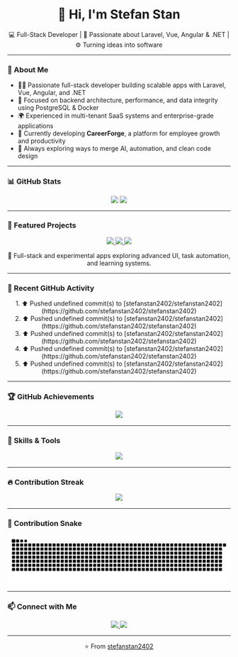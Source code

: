 <h1 align="center">👋 Hi, I'm Stefan Stan</h1>

<p align="center">
  💻 Full-Stack Developer | 🚀 Passionate about Laravel, Vue, Angular & .NET | ⚙️ Turning ideas into software
</p>

---

### 🧠 About Me

- 👨‍💻 Passionate full-stack developer building scalable apps with Laravel, Vue, Angular, and .NET  
- 🧰 Focused on backend architecture, performance, and data integrity using PostgreSQL & Docker  
- 🌍 Experienced in multi-tenant SaaS systems and enterprise-grade applications  
- 🚀 Currently developing **CareerForge**, a platform for employee growth and productivity  
- 🧩 Always exploring ways to merge AI, automation, and clean code design  

---

### 📊 GitHub Stats

<p align="center">
  <img height="180em" src="https://github-readme-stats.vercel.app/api?username=stefanstan2402&show_icons=true&theme=tokyonight&count_private=true" />
  <img height="180em" src="https://github-readme-stats.vercel.app/api/top-langs/?username=stefanstan2402&layout=compact&theme=tokyonight" />
</p>

---

### 🧩 Featured Projects

<p align="center">
  <a href="https://github.com/stefanstan2402/CareerForge">
    <img src="https://img.shields.io/badge/CareerForge-Private_Project-blueviolet?style=for-the-badge&logo=github" />
  </a>
  <a href="https://github.com/stefanstan2402/forum-anunturi">
    <img src="https://img.shields.io/badge/Forum%20Anunturi-Private_Project-blue?style=for-the-badge&logo=github" />
  </a>
  <a href="https://github.com/stefanstan2402/vue-task-manager">
    <img src="https://img.shields.io/badge/Vue%20Task%20Manager-Private_Project-green?style=for-the-badge&logo=vue.js" />
  </a>
</p>

<p align="center">
  🚀 Full-stack and experimental apps exploring advanced UI, task automation, and learning systems.
</p>

---

### 🧠 Recent GitHub Activity

<p align="center">
  <!--RECENT_ACTIVITY:start-->
1. ⬆️ Pushed undefined commit(s) to [stefanstan2402/stefanstan2402](https://github.com/stefanstan2402/stefanstan2402)<br>
2. ⬆️ Pushed undefined commit(s) to [stefanstan2402/stefanstan2402](https://github.com/stefanstan2402/stefanstan2402)<br>
3. ⬆️ Pushed undefined commit(s) to [stefanstan2402/stefanstan2402](https://github.com/stefanstan2402/stefanstan2402)<br>
4. ⬆️ Pushed undefined commit(s) to [stefanstan2402/stefanstan2402](https://github.com/stefanstan2402/stefanstan2402)<br>
5. ⬆️ Pushed undefined commit(s) to [stefanstan2402/stefanstan2402](https://github.com/stefanstan2402/stefanstan2402)<br>
  <!--RECENT_ACTIVITY:end-->
</p>

---

### 🏆 GitHub Achievements

<p align="center">
  <img src="https://github-profile-trophy.ryo-ma.vercel.app/?username=stefanstan2402&theme=tokyonight&no-frame=true&margin-w=15&row=1&column=6" />
</p>

---

### 🧰 Skills & Tools

<p align="center">
  <img src="https://skillicons.dev/icons?i=php,laravel,vue,angular,js,ts,python,dotnet,postgresql,docker,linux,git,html,css,vite,bash,githubactions" />
</p>

---

### 🔥 Contribution Streak

<p align="center">
  <img src="https://streak-stats.demolab.com?user=stefanstan2402&theme=tokyonight&hide_border=true" />
</p>

---

### 🐍 Contribution Snake

<p align="center">
  <img src="https://raw.githubusercontent.com/stefanstan2402/stefanstan2402/output/github-contribution-grid-snake.svg" alt="snake animation" />
</p>

---

### 📫 Connect with Me

<p align="center">
  <a href="https://linkedin.com/in/stefan-stan-45b54122b" target="_blank">
    <img src="https://img.shields.io/badge/LinkedIn-0077B5?style=for-the-badge&logo=linkedin&logoColor=white" />
  </a>
  <a href="mailto:stan.stefan240@gmail.com">
    <img src="https://img.shields.io/badge/Gmail-D14836?style=for-the-badge&logo=gmail&logoColor=white" />
  </a>
</p>

---

<p align="center">⭐️ From <a href="https://github.com/stefanstan2402">stefanstan2402</a></p>
